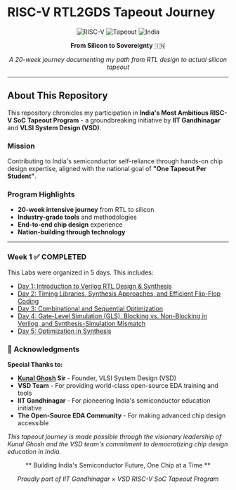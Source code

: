 # RISC-V RTL2GDS Tapeout Journey

<div align="center">

![RISC-V](https://img.shields.io/badge/RISC--V-SoC-blue?style=for-the-badge)
![Tapeout](https://img.shields.io/badge/RTL2GDS-Tapeout-green?style=for-the-badge)
![India](https://img.shields.io/badge/Made%20in-India-orange?style=for-the-badge)

**From Silicon to Sovereignty** 🇮🇳

*A 20-week journey documenting my path from RTL design to actual silicon tapeout*

</div>

---

## About This Repository

This repository chronicles my participation in **India's Most Ambitious RISC-V SoC Tapeout Program** - a groundbreaking initiative by **IIT Gandhinagar** and **VLSI System Design (VSD)**.

### Mission
Contributing to India's semiconductor self-reliance through hands-on chip design expertise, aligned with the national goal of **"One Tapeout Per Student"**.

### Program Highlights
- **20-week intensive journey** from RTL to silicon
- **Industry-grade tools** and methodologies
- **End-to-end chip design** experience
- **Nation-building through technology**

---

### Week 1 ✅ **COMPLETED**

This Labs were organized in 5 days. This includes:

- [Day 1: Introduction to Verilog RTL Design & Synthesis](Day1.md)
- [Day 2: Timing Libraries, Synthesis Approaches, and Efficient Flip-Flop Coding](Day2.md)
- [Day 3: Combinational and Sequential Optimization](Day3.md)
- [Day 4: Gate-Level Simulation (GLS), Blocking vs. Non-Blocking in Verilog, and Synthesis-Simulation Mismatch ](Day4.md)
- [Day 5: Optimization in Synthesis ](Day5.md)

### 🙏 Acknowledgments

**Special Thanks to:**
- **[Kunal Ghosh](https://github.com/kunalg123) Sir** - Founder, VLSI System Design (VSD)
- **VSD Team** - For providing world-class open-source EDA training and tools
- **IIT Gandhinagar** - For pioneering India's semiconductor education initiative
- **The Open-Source EDA Community** - For making advanced chip design accessible

*This tapeout journey is made possible through the visionary leadership of Kunal Ghosh and the VSD team's commitment to democratizing chip design education in India.*

<div align="center">

** Building India's Semiconductor Future, One Chip at a Time **

*Proudly part of IIT Gandhinagar × VSD RISC-V SoC Tapeout Program*

</div>

